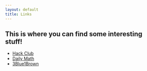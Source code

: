 ```yaml
---
layout: default
title: Links
---
```


## This is where you can find some interesting stuff!
- [Hack Club](https://hackclub.com/)
- [Daily Math](https://www.instagram.com/daily_math_/?hl=en)
- [3Blue1Brown](https://www.youtube.com/channel/UCYO_jab_esuFRV4b17AJtAw)